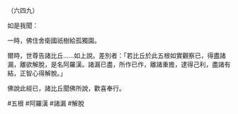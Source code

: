 （六四九）

如是我聞：

一時，佛住舍衛國祇樹給孤獨園。

爾時，世尊告諸比丘……如上說。差別者：「若比丘於此五根如實觀察已，得盡諸漏，離欲解脫，是名阿羅漢。諸漏已盡，所作已作，離諸重擔，逮得己利，盡諸有結，正智心得解脫。」

佛說此經已，諸比丘聞佛所說，歡喜奉行。



#五根
#阿羅漢
#諸漏
#解脫
